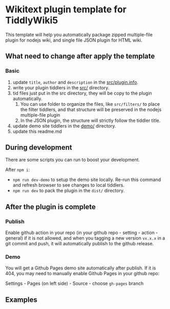 # Wikitext plugin template for TiddlyWiki5

This template will help you automatically package zipped multiple-file plugin for nodejs wiki, and single file JSON plugin for HTML wiki.

## What need to change after apply the template

### Basic

1. update `title`, `author` and `description` in the [src/plugin.info](src/plugin.info).
1. write your plugin tiddlers in the [src/](src/) directory.
1. tid files just put in the src directory, they will be copy to the plugin automatically.
   1. You can use folder to organize the files, like `src/filters/` to place the filter tiddlers, and that structure will be preserved in the nodejs multiple-file plugin
   1. In the JSON plugin, the structure will strictly follow the tiddler title.
1. update demo site tiddlers in the [demo/](demo/) directory.
1. update this readme.md

## During development

There are some scripts you can run to boost your development.

After `npm i`:

- `npm run dev-demo` to setup the demo site locally. Re-run this command and refresh browser to see changes to local tiddlers.
- `npm run dev` to pack the plugin in the `dist/` directory.

## After the plugin is complete

### Publish

Enable github action in your repo (in your github repo - setting - action - general) if it is not allowed, and when you tagging a new version `vx.x.x` in a git commit and push, it will automatically publish to the github release.

### Demo

You will get a Github Pages demo site automatically after publish. If it is 404, you may need to manually enable Github Pages in your github repo:

Settings - Pages (on left side) - Source - choose `gh-pages` branch

## Examples
